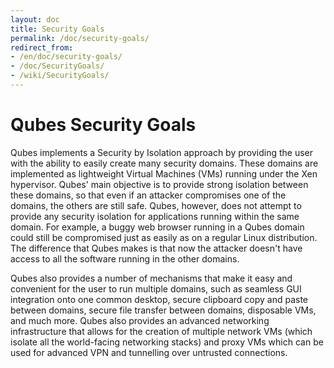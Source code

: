 ```yaml
---
layout: doc
title: Security Goals
permalink: /doc/security-goals/
redirect_from:
- /en/doc/security-goals/
- /doc/SecurityGoals/
- /wiki/SecurityGoals/
---
```


Qubes Security Goals
====================

Qubes implements a Security by Isolation approach by providing the user with the ability to easily create many security domains. These domains are implemented as lightweight Virtual Machines (VMs) running under the Xen hypervisor. Qubes' main objective is to provide strong isolation between these domains, so that even if an attacker compromises one of the domains, the others are still safe. Qubes, however, does not attempt to provide any security isolation for applications running within the same domain. For example, a buggy web browser running in a Qubes domain could still be compromised just as easily as on a regular Linux distribution. The difference that Qubes makes is that now the attacker doesn't have access to all the software running in the other domains.

Qubes also provides a number of mechanisms that make it easy and convenient for the user to run multiple domains, such as seamless GUI integration onto one common desktop, secure clipboard copy and paste between domains, secure file transfer between domains, disposable VMs, and much more. Qubes also provides an advanced networking infrastructure that allows for the creation of multiple network VMs (which isolate all the world-facing networking stacks) and proxy VMs which can be used for advanced VPN and tunnelling over untrusted connections.
